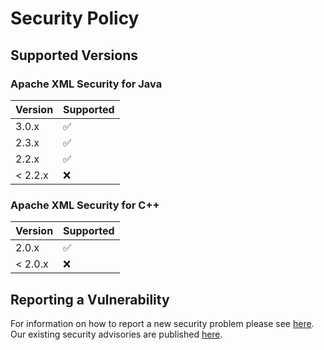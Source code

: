 # Security Policy

## Supported Versions

### Apache XML Security for Java

| Version | Supported          |
| ------- | ------------------ |
| 3.0.x   | :white_check_mark: |
| 2.3.x   | :white_check_mark: |
| 2.2.x   | :white_check_mark: |
| < 2.2.x | :x:                |

### Apache XML Security for C++

| Version | Supported          |
| ------- | ------------------ |
| 2.0.x   | :white_check_mark: |
| < 2.0.x | :x:                |

## Reporting a Vulnerability

For information on how to report a new security problem please see [here](https://www.apache.org/security/).
Our existing security advisories are published [here](http://santuario.apache.org/secadv.html).
